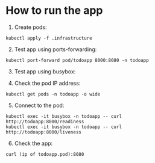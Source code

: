 # How to run the app

1. Create pods:

```
kubectl apply -f .infrastructure 
```

2. Test app using ports-forwarding:

```
kubectl port-forward pod/todoapp 8000:8080 -n todoapp
```

3. Test app using busybox:

4. Check the pod IP address:

```
kubectl get pods -n todoapp -o wide
```

5. Connect to the pod:

```
kubectl exec -it busybox -n todoapp -- curl http://todoapp:8000/readiness
kubectl exec -it busybox -n todoapp -- curl http://todoapp:8000/liveness
```

6. Check the app:

```
curl (ip of todoapp.pod):8080
```